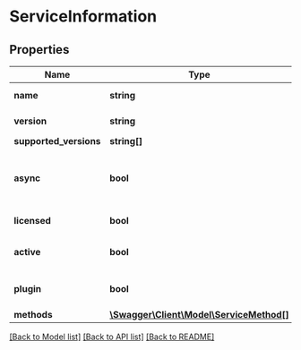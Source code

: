 # ServiceInformation

## Properties
Name | Type | Description | Notes
------------ | ------------- | ------------- | -------------
**name** | **string** | Name of this service. | 
**version** | **string** | Version of this service. | 
**supported_versions** | **string[]** |  | [optional] 
**async** | **bool** | Does this service support asynchronous methods? | 
**licensed** | **bool** | Is the service licensed? | 
**active** | **bool** | Is the service currently active? | 
**plugin** | **bool** | Deprecated: is always false. | 
**methods** | [**\Swagger\Client\Model\ServiceMethod[]**](ServiceMethod.md) |  | [optional] 

[[Back to Model list]](../../README.md#documentation-for-models) [[Back to API list]](../../README.md#documentation-for-api-endpoints) [[Back to README]](../../README.md)

